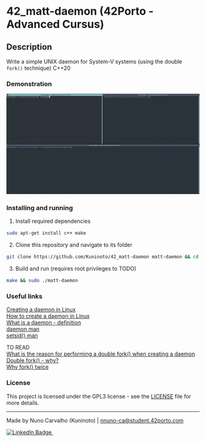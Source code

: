 # 42_matt-daemon (42Porto - Advanced Cursus)  

## Description  

Write a simple UNIX daemon for System-V systems (using the double `fork()` technique) C++20

### Demonstration  

![matt-daemon demonstration](./extras/demonstration.gif)

### Installing and running  
1. Install required dependencies
```bash
sudo apt-get install c++ make
```

2. Clone this repository and navigate to its folder
```bash
git clone https://github.com/Kuninoto/42_matt-daemon matt-daemon && cd matt-daemon
```

3. Build and run (requires root privileges to TODO)
```bash
make && sudo ./matt-daemon
```

### Useful links  
[Creating a daemon in Linux](https://stackoverflow.com/questions/17954432/creating-a-daemon-in-linux)  
[How to create a daemon in Linux](https://www.makeuseof.com/create-daemons-on-linux/)  
[What is a daemon - definition](https://www.makeuseof.com/what-is-a-daemon-definition/)  
[daemon man](https://man7.org/linux/man-pages/man7/daemon.7.html)  
[setsid() man](https://linux.die.net/man/2/setsid)  

TO READ  
[What is the reason for performing a double fork() when creating a daemon](https://stackoverflow.com/questions/881388/what-is-the-reason-for-performing-a-double-fork-when-creating-a-daemon)  
[Double fork() - why?](https://unix.stackexchange.com/questions/715248/double-fork-why)  
[Why fork() twice](https://stackoverflow.com/questions/10932592/why-fork-twice/16655124#16655124)  

### License  

This project is licensed under the GPL3 license - see the [LICENSE](LICENSE) file for more details.

---
Made by Nuno Carvalho (Kuninoto) | nnuno-ca@student.42porto.com  
<div id="badge"> <a href="https://www.linkedin.com/in/nuno-carvalho-218822247"/> <img src="https://img.shields.io/badge/LinkedIn-blue?style=for-the-badge&logo=linkedin&logoColor=white" alt="LinkedIn Badge"/>&nbsp;
